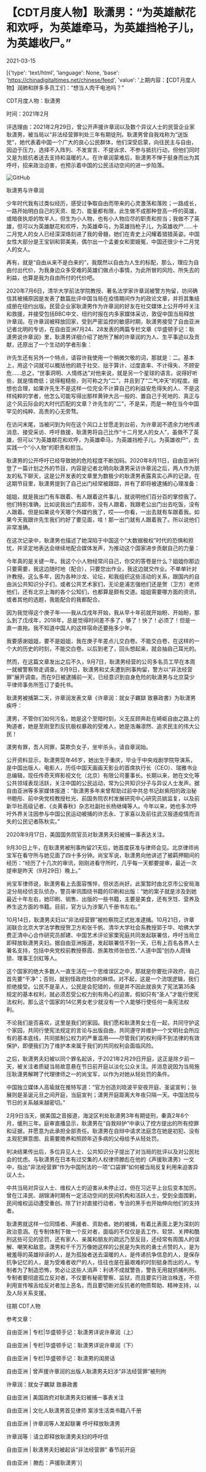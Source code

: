 # 【CDT月度人物】耿潇男：“为英雄献花和欢呼，为英雄牵马，为英雄挡枪子儿，为英雄收尸。”

2021-03-15

[{'type': 'text/html', 'language': None, 'base': 'https://chinadigitaltimes.net/chinese/feed', 'value': '上期内容：【CDT月度人物】润肺和拼多多员工们：“想当人肉干电池吗？”

CDT月度人物：耿潇男

时间：2021年2月

评选理由：2021年2月29日，曾公开声援许章润以及数个异议人士的民营企业家耿潇男，被当局以“非法经营罪判处三年有期徒刑。耿潇男曾自我戏称为“送饭党”，她代表着中国一个广大的良心公民群体，他们深受启蒙，向往民主与自由，因迫于压力，选择不入阵列、不发宣言、不提诉求、不参与抵抗行动，但他们同时又是为抵抗者送去支持和温暖的人。在许章润蒙难后，耿潇男不惮于挺身而出为其呼吁，招来政治迫害，也预示着中国的公民活动空间的进一步陷落。

![GitHub](https://chinadigitaltimes.net/chinese/files/2021/03/耿潇男.jpg)

耿潇男与许章润



少年时代我有过类似经历，感受过争取自由而带来的心灵激荡和落败；一路成长，一路开始明白自己的天资、能力、能量都有限，此生做不成那种登高一呼的英雄，或暗夜执炬的牧羊人，但生为小人物，也有小人物应尽的职责和担当；我做不了英雄，但可以为英雄献花和欢呼，为英雄牵马，为英雄挡枪子儿，为英雄收尸……十二月党人的女人已经深深烙刻进了我的骨髓，她们在青史上闪耀着猎猎英姿。中国女性大部分是王宝钏和郭美美，偶尔出一个孟姜女和窦娥冤，中国还很少十二月党人的女人。

再有，就是“自由从来不是白来的”，我既然以自由为人生的标配，那么，理应为自由付出代价，为我身边众多受难的英雄们做点小事情，为此所冒的风险、所失去的利益，也算是我为自由所付的代价吧。



2020年7月6日，清华大学前法学院教授、著名法学家许章润被警方拘留，坊间确信其被捕原因是发表了数篇批评中国当局在疫情期间作为的政论文章，并将其集结成册在纽约出版。民营企业家耿潇男作为许章润的好友在社交媒体上公开呼吁关注和救援，并接受包括BBC中文、纽约时报在内多家媒体采访，敦促中国当局释放许章润。在许章润被释放回家，受到严密监控的敏感时期，耿潇男接受了自由亚洲记者北明的专访，在自由亚洲7月24、28发表的两篇专栏文章《华盛顿手记：耿潇男说许章润》里，耿潇男详细介绍了她所了解的许章润的为人、生平事迹以及贡献，还原出了一个生动的学者形象：



许先生还有另外一个特点，请容许我使用一个稍微欠敬的词，那就是：二。基本上，用这个词就可以概括他的疏于社交、拙于算计、过度直率、不计得失、不顾安危……总之，“世事洞明、人情练达”对他来说，就是另一个星球的语言。说得好听些，就是情商低；说得粗糙些，则可称之为“二”，并且到了“二气冲天”的程度。细想也合理，如果许先生不是这样一位完全不计算自己的利益安危得失的人、不是这样纯粹的学者，他怎么可能写得出那样黄钟大吕一般的、置自己于死地的、真正与这个风云际会的大时代匹配的文章？许先生的“二”，不是呆，而是一种在当今中国罕见的纯粹、高贵的心无旁骛。



在访问末尾，当被问到为何在这个风口上甘愿走到台前，为许章润不遗余力地传递消息、接受采访、呼吁救援，耿潇男将自己比作“十二月党人的女人”，虽做不了英雄，但可以“为英雄献花和欢呼，为英雄牵马，为英雄挡枪子儿，为英雄收尸”，去实践一个“小人物”的职责和担当。

耿潇男的公开呼吁已经导致她的危险程度不断加码。2020年8月11日，自由亚洲刊登了一篇计划之外的节目，内容是记者北明向耿潇男采访许章润之后，两人作为朋友的私下聊天，这是公开发表的文章里为数极少的耿潇男表露真实心声的记录。在这期节目里，耿潇男提到了自己出门经常被跟踪，并有了即将被逮捕的心理准备：



姐姐，就是我出门有车跟着、有人跟着这件事儿，就说明他们百分百的掌控我了。他们特别准确，比如说我出门去超市，没有人跟着，我跟老公出门出去吃饭，没有人跟着。但是如果说今天哪个外媒约我了，哎——你看，一出去就有车跟着我。如果今天我跟许先生我们约好了要见面，哇！那一出门就有人跟着我了。所以说他们非常准确。



在这次记录中，耿潇男也描述了她深陷于中国这个“大数据极权”时代的恐惧和担忧，并坚定地表达会继续地配合媒体发声，为推动这个国家进步贡献自己的力量：



今年真的是关键一年。我这个小人物经常问自己，你交的答卷是什么？姐姐你那边只要需要，我这边随时地（配合），只要您出作业，我这边就交作业。不单单针对许教授。这么多年，因为各种沙龙、论坛，和我组织这些活动的关系，跟国内的自由派公共知识分子们，或者公共艺术家们，无论是浦志强他们还是贺（卫方）老师他们，还有北京上海的各个公知们，也都算是颇有交道。姐姐需要哪方面的资讯，或者其他的选题，我能配合的我都配合。

因为我觉得这个庚子年——我从戊戌年开始，我从早十年前就开始盼、开始盼，那么到了戊戌年，2018年，总是觉得时间差不多了，够了！快了！必须了！但是一直一直拖。我不知道中国人的这样宿命还要拖多少年。

我要感谢姐姐，要不是姐姐，我在庚子年差点儿交白卷。不能交白卷，在这样的一个大的历史的时刻，不能交白卷。以后到老了，回头想起来，就会抽自己耳光的。



然而，在这篇文章发出之后不久，9月7日，耿潇男经营的公司多名员工早在本周一就被警察带走调查。9月9日，耿潇男和丈夫遭到刑事拘留，警方以“非法经营罪”展开调查。而在9日被逮捕前一天，已经意识到自身危险的耿潇男与北京莫少平律师事务所签订了委托书。

耿潇男被捕第二天，许章润发表文章《许章润：就女子羈獄 致暴政書》为耿潇男疾呼：



潇男，不管你们如何污名，她是这个至暗时刻，义无反顾奔赴在崎岖自由之路上的殉道者，她是至刚至烈反抗极权暴政的受难人，她是浩瀚凛然、追求民主的伟大公民！

潇男有罪，吾人同罪，莫欺负女子，坐牢杀头，请自章润始。



公开资料显示，耿潇男现年46岁，她出生于重庆，毕业于中央戏剧学院导演系，是中国出版人、电影人，历任中国天画画天影业的首席执行长（CEO）、瑞雅书业总编辑，现任传奇天辉影视文化（北京）有限公司董事长。长期以来，她在文化等公共领域表现活跃，关注中国的公民运动，常为公共知识分子与异议人士发声。据自由亚洲等多家媒体报道：“耿潇男多年来曾帮助过前中共总书记赵紫阳的政治秘书鲍彤、前中央党校教授杜光、前国务院农村发展研究中心研究员姚监复，以及前新华社高级记者、《炎黄春秋》杂志社副社长杨继绳等人。今年以来，她也多次呼吁外界关注因参与中国公民运动被捕的许志永、丁家喜以及前往武汉报道疫情而消失的公民记者陈秋实。”

2020年9月17日，美国国务院官员对耿潇男夫妇被捕一事表达关注。

9月30日上午，在耿潇男被刑事拘留21天后，她首度获准与律师会见。北京律师尚宝军在看守所与她见面了四十多分钟。尚宝军说，耿潇男向他讲述了被羁押期间的经历：“经历了十几次的审讯，刚刚进看守所时，几乎每一天都要提审，最近一次提审是昨天（9月29日）晚上。”

尚宝军律师说，耿潇男看上去面容憔悴，但状态尚好。此案暂时由北京市公安局海淀分局经侦支队侦办，警员审讯围绕书籍的印刷和出版：“她的案子就是涉及到她最近十年左右，她印刷、销售、出版的一些书籍，主要是美食，还有烹饪、营养及养生这方面的书籍。目前，官方认为涉案八千册书左右。”

10月14日，耿潇男夫妇以“非法经营罪”被检察院正式批准逮捕。10月21日，许章润联合北京大学法学教授贺卫方和张千帆、清华大学社会系教授郭于华、哈佛大学费正清中心合作研究员郝建、中国艺术评论家栗宪庭共同发起联署信，呼吁当局立即释放耿潇男夫妇。据自由亚洲报道，发起联署信不到一天，已有上百名各界人士署名支持，包括中央党校前教授蔡霞、旅美牧师张伯笠、”人道中国”创办人周锋锁、理事王剑虹等人。



这个国家的绝大多数人一直生活在一个思维误区之中，那就是你要批评政府，自己首先要“干净”；否则，就别怪政府找你的麻烦。对不起，这是一个流氓逻辑，我们拒绝接受。公民不是圣人，公民是会犯错的，但是并不因此就丧失了宪法第35条规定的基本权利，就必须忍受公权力别有用心的迫害。假如只有“圣人”才能行使宪法权利，那么这个国家的14亿男女老少就没有一个人能够行使任何一条宪法权利。

不论我们是否喜欢，这里是我们的家园。我们愿和耿潇男女士在一起，共同守护这个家园，共同行使宪法规定的言论与出版自由，共同遵守并维护一个文明社会所应有的基本底线，共同抵制公权力的严重滥用——尽管我们的权利得不到法律的有效保护，即便我们为了维护本来属于我们的共同权利会面临风险。



之后，耿潇男夫妇被以同个罪名起诉，于2021年2月29日开庭，这正是除夕前一天，被关注者质疑当局故意悬在节日前开庭以淡化公众关注。并消息说因为当局施压耿潇男解聘了代理律师之一的尚宝军，以作为对她从轻处罚的条件。

中国独立媒体人高瑜就在推特写道：“官方创造刘晓波平安夜开庭、圣诞宣判；张展则是圣诞元旦之间开庭，当庭宣判；潇男开庭距离大年夜只隔一天。中国法院与节日的关系越来越密切。”

2月9日当天，据美国之音报道，海淀区判处耿潇男3年有期徒刑，秦真2年6个月，缓刑三年。庭审直播显示，耿潇男在“自我辩护”中承认了控方提出的所有控罪和证据，并愿意为此承担全部责任。耿潇男在自辩中请求法庭念在她是初犯、没有主观犯罪意图、且需要赡养和照顾年迈多病的父母给予从轻处罚。



判决结果传出后，多位异见人士、公共知识分子提出了对当局的批评以及对公民社会的忧虑。与耿潇男在日本有过交集的人权律师滕彪在他的《声援耿潇男》一文中，指出“非法经营罪”作为中国刑法的一项“口袋罪”如何被当局反复利用来迫害异议人士。



中共当局对异议人士、维权人士的迫害从未停止过，但在习近平上台后变本加厉。曾在江泽民、胡锦涛时期有一定活动空间的民间机构和活跃人士，受到全面围剿，民间维权运动遭受重创。除了针对直接行动者，专治的黑手也开始伸向他们的支持者。

耿潇男就这样一位同情者、声援者、资助者。她的被捕，有着比表面上更为深刻的政治意涵。在专制体制下做一个反对者，面临的不仅仅是丢工作、软禁、关押和酷刑这些可见的惩罚，还有家人、亲属和朋友的疏远乃至反目，还经常有周围人的误解、嘲笑和敌意。潇男和千千万万像她这样的公民是为失败的勇士点赞的人，是为被羞辱的英雄辩诬的人，是为孤独者送去温暖的人，是传递抗争信息的人，是保存抗争记忆的人，是为受难者收尸的人，往往也是在最艰难的时刻挺身而出的人。专制者为了制造恐怖，势必让这些人消声：利诱不成就警告，警告无用就抓捕判刑。专制者要彻底孤立反对者，不仅要有秘密警察、监狱，而且要实行政治株连，不但利用宣传喉舌给反对者加上恶名，而且要切断对反抗者的物质帮助、精神支持，以及人际关系支援。



往期 CDT人物 

参考文章：

自由亚洲 | 专栏|华盛顿手记：耿潇男详说许章润（上）

自由亚洲 | 专栏|华盛顿手记：耿潇男详说许章润（下）

自由亚洲 | 专栏|华盛顿手记：耿潇男的闺房话

自由亚洲 | 曾声援许章润的出版人耿潇男夫妇涉“非法经营罪”被刑拘

许章润：就女子羈獄 致暴政書

自由亚洲 | 美国政府对耿潇男夫妇被捕一事表关注

自由亚洲 | 文化人耿潇男首见律师 案涉生活类书籍八千册

自由亚洲 | 许章润等人发起联署 呼吁释放耿潇男

许章润等｜请立即释放耿潇男夫妇的呼吁信

自由亚洲 | 耿潇男夫妇被起诉“非法经营罪” 春节前开庭

自由亚洲｜滕彪：声援耿潇男'}]